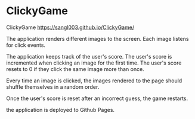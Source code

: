 # ClickyGame
ClickyGame
https://sangl003.github.io/ClickyGame/

The application renders different images to the screen. Each image listens for click events.


The application keeps track of the user's score. The user's score is incremented when clicking an image for the first time. The user's score resets to 0 if they click the same image more than once.


Every time an image is clicked, the images rendered to the page should shuffle themselves in a random order.


Once the user's score is reset after an incorrect guess, the game restarts.


the application is deployed to Github Pages.
